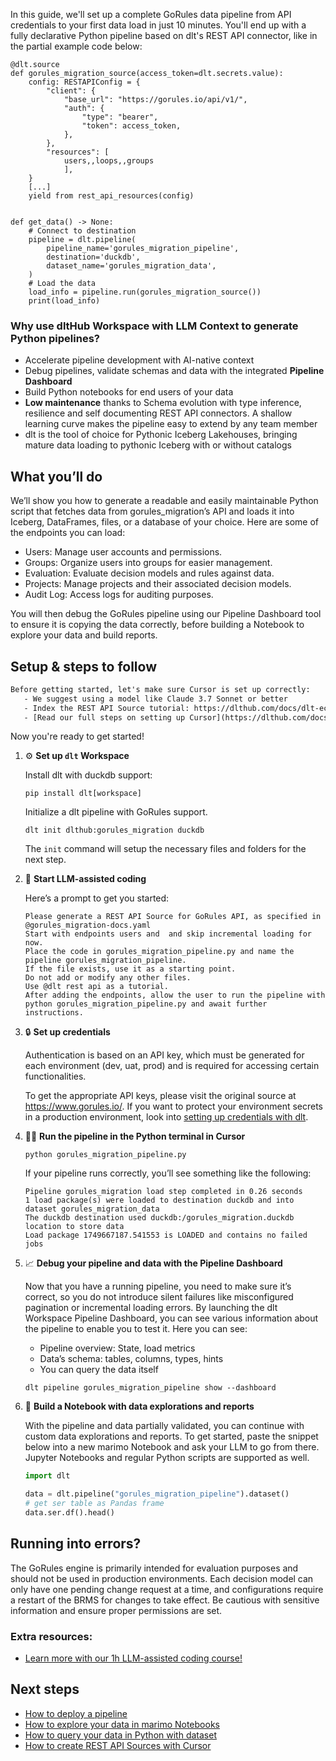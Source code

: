 In this guide, we'll set up a complete GoRules data pipeline from API credentials to your first data load in just 10 minutes. You'll end up with a fully declarative Python pipeline based on dlt's REST API connector, like in the partial example code below:

```python-outcome
@dlt.source
def gorules_migration_source(access_token=dlt.secrets.value):
    config: RESTAPIConfig = {
        "client": {
            "base_url": "https://gorules.io/api/v1/",
            "auth": {
                "type": "bearer",
                "token": access_token,
            },
        },
        "resources": [
            users,,loops,,groups
            ],
    }
    [...]
    yield from rest_api_resources(config)


def get_data() -> None:
    # Connect to destination
    pipeline = dlt.pipeline(
        pipeline_name='gorules_migration_pipeline',
        destination='duckdb',
        dataset_name='gorules_migration_data', 
    )
    # Load the data
    load_info = pipeline.run(gorules_migration_source())
    print(load_info) 
```

### Why use dltHub Workspace with LLM Context to generate Python pipelines?

- Accelerate pipeline development with AI-native context
- Debug pipelines, validate schemas and data with the integrated **Pipeline Dashboard**
- Build Python notebooks for end users of your data
- **Low maintenance** thanks to Schema evolution with type inference, resilience and self documenting REST API connectors. A shallow learning curve makes the pipeline easy to extend by any team member
- dlt is the tool of choice for Pythonic Iceberg Lakehouses, bringing mature data loading to pythonic Iceberg with or without catalogs

## What you’ll do

We’ll show you how to generate a readable and easily maintainable Python script that fetches data from gorules_migration’s API and loads it into Iceberg, DataFrames, files, or a database of your choice. Here are some of the endpoints you can load:

- Users: Manage user accounts and permissions.
- Groups: Organize users into groups for easier management.
- Evaluation: Evaluate decision models and rules against data.
- Projects: Manage projects and their associated decision models.
- Audit Log: Access logs for auditing purposes.

You will then debug the GoRules pipeline using our Pipeline Dashboard tool to ensure it is copying the data correctly, before building a Notebook to explore your data and build reports.

## Setup & steps to follow

```default
Before getting started, let's make sure Cursor is set up correctly:
   - We suggest using a model like Claude 3.7 Sonnet or better
   - Index the REST API Source tutorial: https://dlthub.com/docs/dlt-ecosystem/verified-sources/rest_api/ and add it to context as **@dlt rest api**
   - [Read our full steps on setting up Cursor](https://dlthub.com/docs/dlt-ecosystem/llm-tooling/cursor-restapi#23-configuring-cursor-with-documentation)
```

Now you're ready to get started!

1. ⚙️ **Set up `dlt` Workspace**
    
    Install dlt with duckdb support:
    ```shell
    pip install dlt[workspace]
    ```

    Initialize a dlt pipeline with GoRules support.
    ```shell
    dlt init dlthub:gorules_migration duckdb
    ```

    The `init` command will setup the necessary files and folders for the next step.
    
2. 🤠 **Start LLM-assisted coding**
    
    Here’s a prompt to get you started:
    
    ```prompt
    Please generate a REST API Source for GoRules API, as specified in @gorules_migration-docs.yaml 
    Start with endpoints users and  and skip incremental loading for now. 
    Place the code in gorules_migration_pipeline.py and name the pipeline gorules_migration_pipeline. 
    If the file exists, use it as a starting point. 
    Do not add or modify any other files. 
    Use @dlt rest api as a tutorial. 
    After adding the endpoints, allow the user to run the pipeline with python gorules_migration_pipeline.py and await further instructions.
    ```

    
3. 🔒 **Set up credentials** 
    
    Authentication is based on an API key, which must be generated for each environment (dev, uat, prod) and is required for accessing certain functionalities.
    
    To get the appropriate API keys, please visit the original source at https://www.gorules.io/.
    If you want to protect your environment secrets in a production environment, look into [setting up credentials with dlt](https://dlthub.com/docs/walkthroughs/add_credentials).
    
4. 🏃‍♀️ **Run the pipeline in the Python terminal in Cursor**
    
    ```shell
    python gorules_migration_pipeline.py
    ```
    
    If your pipeline runs correctly, you’ll see something like the following:
    
    ```shell
    Pipeline gorules_migration load step completed in 0.26 seconds
    1 load package(s) were loaded to destination duckdb and into dataset gorules_migration_data
    The duckdb destination used duckdb:/gorules_migration.duckdb location to store data
    Load package 1749667187.541553 is LOADED and contains no failed jobs
    ```
    
5. 📈 **Debug your pipeline and data with the Pipeline Dashboard**

    Now that you have a running pipeline, you need to make sure it’s correct, so you do not introduce silent failures like misconfigured pagination or incremental loading errors. By launching the dlt Workspace Pipeline Dashboard, you can see various information about the pipeline to enable you to test it. Here you can see:
    - Pipeline overview: State, load metrics
    - Data’s schema: tables, columns, types, hints
    - You can query the data itself
    
    ```shell
    dlt pipeline gorules_migration_pipeline show --dashboard
    ```
    
6. 🐍 **Build a Notebook with data explorations and reports**

    With the pipeline and data partially validated, you can continue with custom data explorations and reports. To get started, paste the snippet below into a new marimo Notebook and ask your LLM to go from there. Jupyter Notebooks and regular Python scripts are supported as well.

    
    ```python
    import dlt

   data = dlt.pipeline("gorules_migration_pipeline").dataset()
   # get ser table as Pandas frame
   data.ser.df().head()
    ```

## Running into errors?

The GoRules engine is primarily intended for evaluation purposes and should not be used in production environments. Each decision model can only have one pending change request at a time, and configurations require a restart of the BRMS for changes to take effect. Be cautious with sensitive information and ensure proper permissions are set.

### Extra resources:

- [Learn more with our 1h LLM-assisted coding course!](https://www.youtube.com/watch?v=GGid70rnJuM)

## Next steps

- [How to deploy a pipeline](https://dlthub.com/docs/walkthroughs/deploy-a-pipeline)
- [How to explore your data in marimo Notebooks](https://dlthub.com/docs/general-usage/dataset-access/marimo)
- [How to query your data in Python with dataset](https://dlthub.com/docs/general-usage/dataset-access/dataset)
- [How to create REST API Sources with Cursor](https://dlthub.com/docs/dlt-ecosystem/llm-tooling/cursor-restapi)